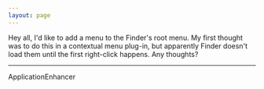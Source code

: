 ```yaml
---
layout: page
---
```


Hey all, I'd like to add a menu to the Finder's root menu.  My first thought was to do this in a contextual menu plug-in, but apparently Finder doesn't load them until the first right-click happens.  Any thoughts?

----
ApplicationEnhancer
